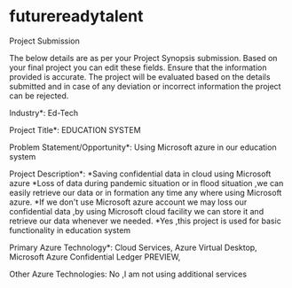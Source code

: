 # futurereadytalent

Project Submission


The below details are as per your Project Synopsis submission. Based on your final project you can edit these fields. Ensure that the information provided is accurate. The project will be evaluated based on the details submitted and in case of any deviation or incorrect information the project can be rejected.

Industry*:
Ed-Tech

Project Title*:
EDUCATION SYSTEM

Problem Statement/Opportunity*:
Using Microsoft azure in our education system

Project Description*:
*Saving confidential data in cloud using Microsoft azure *Loss of data during pandemic situation or in flood situation ,we can easily retrieve our data or in formation any time any where using Microsoft azure. *If we don't use Microsoft azure account we may loss our confidential data ,by using Microsoft cloud facility we can store it and retrieve our data whenever we needed. *Yes ,this project is used for basic functionality in education system

Primary Azure Technology*:
Cloud Services, Azure Virtual Desktop, Microsoft Azure Confidential Ledger PREVIEW,

Other Azure Technologies:
No ,I am not using additional services
